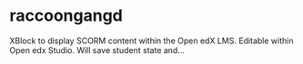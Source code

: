 # raccoongangd
XBlock to display SCORM content within the Open edX LMS. Editable within Open edx Studio. Will save student state and…

